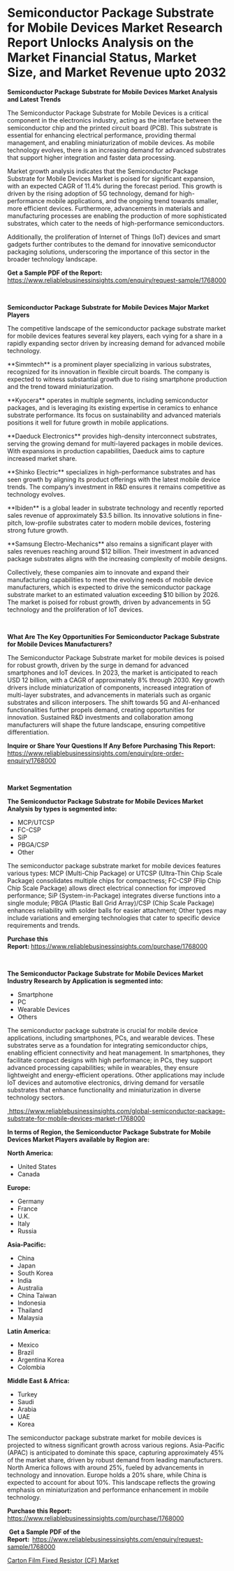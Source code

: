 <p><h1>Semiconductor Package Substrate for Mobile Devices Market Research Report Unlocks Analysis on the Market Financial Status, Market Size, and Market Revenue upto 2032</h1></p><p><strong>Semiconductor Package Substrate for Mobile Devices Market Analysis and Latest Trends</strong></p>
<p><p>The Semiconductor Package Substrate for Mobile Devices is a critical component in the electronics industry, acting as the interface between the semiconductor chip and the printed circuit board (PCB). This substrate is essential for enhancing electrical performance, providing thermal management, and enabling miniaturization of mobile devices. As mobile technology evolves, there is an increasing demand for advanced substrates that support higher integration and faster data processing.</p><p>Market growth analysis indicates that the Semiconductor Package Substrate for Mobile Devices Market is poised for significant expansion, with an expected CAGR of 11.4% during the forecast period. This growth is driven by the rising adoption of 5G technology, demand for high-performance mobile applications, and the ongoing trend towards smaller, more efficient devices. Furthermore, advancements in materials and manufacturing processes are enabling the production of more sophisticated substrates, which cater to the needs of high-performance semiconductors. </p><p>Additionally, the proliferation of Internet of Things (IoT) devices and smart gadgets further contributes to the demand for innovative semiconductor packaging solutions, underscoring the importance of this sector in the broader technology landscape.</p></p>
<p><strong>Get a Sample PDF of the Report:&nbsp;</strong> <a href="https://www.reliablebusinessinsights.com/enquiry/request-sample/1768000?utm_campaign=3356&utm_medium=2&utm_source=Github&utm_content=ia&utm_term=06042025&utm_id=semiconductor-package-substrate-for-mobile-devices">https://www.reliablebusinessinsights.com/enquiry/request-sample/1768000</a></p>
<p>&nbsp;</p>
<p><strong>Semiconductor Package Substrate for Mobile Devices Major Market Players</strong></p>
<p><p>The competitive landscape of the semiconductor package substrate market for mobile devices features several key players, each vying for a share in a rapidly expanding sector driven by increasing demand for advanced mobile technology.</p><p>**Simmtech** is a prominent player specializing in various substrates, recognized for its innovation in flexible circuit boards. The company is expected to witness substantial growth due to rising smartphone production and the trend toward miniaturization.</p><p>**Kyocera** operates in multiple segments, including semiconductor packages, and is leveraging its existing expertise in ceramics to enhance substrate performance. Its focus on sustainability and advanced materials positions it well for future growth in mobile applications.</p><p>**Daeduck Electronics** provides high-density interconnect substrates, serving the growing demand for multi-layered packages in mobile devices. With expansions in production capabilities, Daeduck aims to capture increased market share.</p><p>**Shinko Electric** specializes in high-performance substrates and has seen growth by aligning its product offerings with the latest mobile device trends. The company’s investment in R&D ensures it remains competitive as technology evolves.</p><p>**Ibiden** is a global leader in substrate technology and recently reported sales revenue of approximately $3.5 billion. Its innovative solutions in fine-pitch, low-profile substrates cater to modern mobile devices, fostering strong future growth.</p><p>**Samsung Electro-Mechanics** also remains a significant player with sales revenues reaching around $12 billion. Their investment in advanced package substrates aligns with the increasing complexity of mobile designs.</p><p>Collectively, these companies aim to innovate and expand their manufacturing capabilities to meet the evolving needs of mobile device manufacturers, which is expected to drive the semiconductor package substrate market to an estimated valuation exceeding $10 billion by 2026. The market is poised for robust growth, driven by advancements in 5G technology and the proliferation of IoT devices.</p></p>
<p>&nbsp;</p>
<p><strong>What Are The Key Opportunities For Semiconductor Package Substrate for Mobile Devices Manufacturers?</strong></p>
<p><p>The Semiconductor Package Substrate market for mobile devices is poised for robust growth, driven by the surge in demand for advanced smartphones and IoT devices. In 2023, the market is anticipated to reach USD 12 billion, with a CAGR of approximately 8% through 2030. Key growth drivers include miniaturization of components, increased integration of multi-layer substrates, and advancements in materials such as organic substrates and silicon interposers. The shift towards 5G and AI-enhanced functionalities further propels demand, creating opportunities for innovation. Sustained R&D investments and collaboration among manufacturers will shape the future landscape, ensuring competitive differentiation.</p></p>
<p><strong>Inquire or Share Your Questions If Any Before Purchasing This Report:</strong> <a href="https://www.reliablebusinessinsights.com/enquiry/pre-order-enquiry/1768000?utm_campaign=3356&utm_medium=2&utm_source=Github&utm_content=ia&utm_term=06042025&utm_id=semiconductor-package-substrate-for-mobile-devices">https://www.reliablebusinessinsights.com/enquiry/pre-order-enquiry/1768000</a></p>
<p>&nbsp;</p>
<p><strong>Market Segmentation</strong></p>
<p><strong>The Semiconductor Package Substrate for Mobile Devices Market Analysis by types is segmented into:</strong></p>
<p><ul><li>MCP/UTCSP</li><li>FC-CSP</li><li>SiP</li><li>PBGA/CSP</li><li>Other</li></ul></p>
<p><p>The semiconductor package substrate market for mobile devices features various types: MCP (Multi-Chip Package) or UTCSP (Ultra-Thin Chip Scale Package) consolidates multiple chips for compactness; FC-CSP (Flip Chip Chip Scale Package) allows direct electrical connection for improved performance; SiP (System-in-Package) integrates diverse functions into a single module; PBGA (Plastic Ball Grid Array)/CSP (Chip Scale Package) enhances reliability with solder balls for easier attachment; Other types may include variations and emerging technologies that cater to specific device requirements and trends.</p></p>
<p><strong>Purchase this Report:&nbsp;</strong><a href="https://www.reliablebusinessinsights.com/purchase/1768000?utm_campaign=3356&utm_medium=2&utm_source=Github&utm_content=ia&utm_term=06042025&utm_id=semiconductor-package-substrate-for-mobile-devices">https://www.reliablebusinessinsights.com/purchase/1768000</a></p>
<p>&nbsp;</p>
<p><strong>The Semiconductor Package Substrate for Mobile Devices Market Industry Research by Application is segmented into:</strong></p>
<p><ul><li>Smartphone</li><li>PC</li><li>Wearable Devices</li><li>Others</li></ul></p>
<p><p>The semiconductor package substrate is crucial for mobile device applications, including smartphones, PCs, and wearable devices. These substrates serve as a foundation for integrating semiconductor chips, enabling efficient connectivity and heat management. In smartphones, they facilitate compact designs with high performance; in PCs, they support advanced processing capabilities; while in wearables, they ensure lightweight and energy-efficient operations. Other applications may include IoT devices and automotive electronics, driving demand for versatile substrates that enhance functionality and miniaturization in diverse technology sectors.</p></p>
<p><a href="https://www.reliablebusinessinsights.com/global-semiconductor-package-substrate-for-mobile-devices-market-r1768000?utm_campaign=3356&utm_medium=2&utm_source=Github&utm_content=ia&utm_term=06042025&utm_id=semiconductor-package-substrate-for-mobile-devices">&nbsp;https://www.reliablebusinessinsights.com/global-semiconductor-package-substrate-for-mobile-devices-market-r1768000</a></p>
<p><strong>In terms of Region, the Semiconductor Package Substrate for Mobile Devices Market Players available by Region are:</strong></p>
<p>
    <p> <strong> North America: </strong>
        <ul>
            <li>United States</li>
            <li>Canada</li>
        </ul>
        </p> 
    <p> <strong> Europe: </strong>
        <ul>
            <li>Germany</li>
            <li>France</li>
            <li>U.K.</li>
            <li>Italy</li>
            <li>Russia</li>
        </ul>
        </p> 
    <p> <strong> Asia-Pacific: </strong>
        <ul>
            <li>China</li>
            <li>Japan</li>
            <li>South Korea</li>
            <li>India</li>
            <li>Australia</li>
            <li>China Taiwan</li>
            <li>Indonesia</li>
            <li>Thailand</li>
            <li>Malaysia</li>
        </ul>
        </p> 
    <p> <strong> Latin America: </strong>
        <ul>
            <li>Mexico</li>
            <li>Brazil</li>
            <li>Argentina Korea</li>
            <li>Colombia</li>
        </ul>
        </p> 
    <p> <strong> Middle East & Africa: </strong>
        <ul>
            <li>Turkey</li>
            <li>Saudi</li>
            <li>Arabia</li>
            <li>UAE</li>
            <li>Korea</li>
        </ul>
    </p>
    </p>
<p><p>The semiconductor package substrate market for mobile devices is projected to witness significant growth across various regions. Asia-Pacific (APAC) is anticipated to dominate this space, capturing approximately 45% of the market share, driven by robust demand from leading manufacturers. North America follows with around 25%, fueled by advancements in technology and innovation. Europe holds a 20% share, while China is expected to account for about 10%. This landscape reflects the growing emphasis on miniaturization and performance enhancement in mobile technology.</p></p>
<p><strong>Purchase this Report: </strong><a href="https://www.reliablebusinessinsights.com/purchase/1768000?utm_campaign=3356&utm_medium=2&utm_source=Github&utm_content=ia&utm_term=06042025&utm_id=semiconductor-package-substrate-for-mobile-devices">https://www.reliablebusinessinsights.com/purchase/1768000</a></p>
<p>&nbsp;<strong>Get a Sample PDF of the Report:&nbsp;&nbsp;</strong><a href="https://www.reliablebusinessinsights.com/enquiry/request-sample/1768000?utm_campaign=3356&utm_medium=2&utm_source=Github&utm_content=ia&utm_term=06042025&utm_id=semiconductor-package-substrate-for-mobile-devices">https://www.reliablebusinessinsights.com/enquiry/request-sample/1768000</a></p>
<p><strong></strong></p>
<p><p><a href="https://github.com/leijavaagexo/Market-Research-Report-List-1/blob/main/carton-film-fixed-resistor-cf-market.md?utm_campaign=3356&utm_medium=2&utm_source=Github&utm_content=ia&utm_term=06042025&utm_id=semiconductor-package-substrate-for-mobile-devices">Carton Film Fixed Resistor (CF) Market</a></p></p>